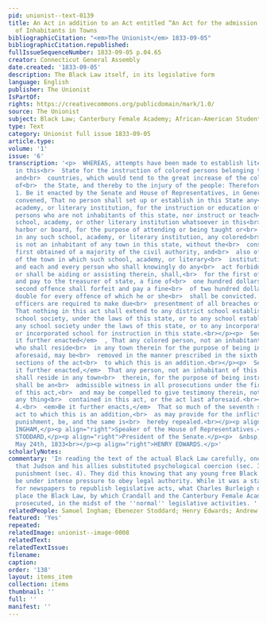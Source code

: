 ```yaml
---
pid: unionist--text-0139
title: An Act in addition to an Act entitled “An Act for the admission and settlement
  of Inhabitants in Towns
bibliographicCitation: "<em>The Unionist</em> 1833-09-05"
bibliographicCitation.republished: 
fullIssueSequenceNumber: 1833-09-05 p.04.65
creator: Connecticut General Assembly
date.created: '1833-09-05'
description: The Black Law itself, in its legislative form
language: English
publisher: The Unionist
IsPartOf: 
rights: https://creativecommons.org/publicdomain/mark/1.0/
source: The Unionist
subject: Black Law; Canterbury Female Academy; African-American Students; Legal Notices
type: Text
category: Unionist full issue 1833-09-05
article.type: 
volume: '1'
issue: '6'
transcription: '<p>  WHEREAS, attempts have been made to establish literary institutions
  in this<br>  State for the instruction of colored persons belonging to other states
  and<br>  countries, which would tend to the great increase of the colored population
  of<br>  the State, and thereby to the injury of the people: Therefore,<br></p><p>  Sec.
  1. Be it enacted by the Senate and House of Representatives, in General<br>  Assembly
  convened, That no person shall set up or establish in this State any<br>  school,
  academy, or literary institution, for the instruction or education of<br>  colored
  persons who are not inhabitants of this state, nor instruct or teach<br>  in any
  school, academy, or other literary institution whatsoever in this<br>  State, or
  harbor or board, for the purpose of attending or being taught or<br>  instructed
  in any such school, academy, or literary institution, any colored<br>  person who
  is not an inhabitant of any town in this state, without the<br>  consent, in writing,
  first obtained of a majority of the civil authority, and<br>  also of the selectmen
  of the town in which such school, academy, or literary<br>  institution is situated;
  and each and every person who shall knowingly do any<br>  act forbidden as aforesaid,
  or shall be aiding or assisting therein, shall,<br>  for the first offence, forfeit
  and pay to the treasurer of state, a fine of<br>  one hundred dollars, and for the
  second offence shall forfeit and pay a fine<br>  of two hundred dollars, and so
  double for every offence of which he or she<br>  shall be convicted. And all informing
  officers are required to make due<br>  presentment of all breaches of this act.<br>  <em>Provided</em>  ,
  That nothing in this act shall extend to any district school established in<br>  any
  school society, under the laws of this state, or to any school established<br>  by
  any school society under the laws of this state, or to any incorporated<br>  academy
  or incorporated school for instruction in this state.<br></p><p>  Sec. 2.<br>  <em>Be
  it further enacted</em>  , That any colored person, not an inhabitant of this state,
  who shall reside<br>  in any town therein for the purpose of being instructed as
  aforesaid, may be<br>  removed in the manner prescribed in the sixth and seventh
  sections of the act<br>  to which this is an addition.<br></p><p>  Sec. 3.<br>  <em>Be
  it further enacted,</em>  That any person, not an inhabitant of this state, who
  shall reside in any town<br>  therein, for the purpose of being instructed as aforesaid,
  shall be an<br>  admissible witness in all prosecutions under the first section
  of this act,<br>  and may be compelled to give testimony therein, notwithstanding
  any thing<br>  contained in this act, or the act last aforesaid.<br></p><p>  Sec.
  4.<br>  <em>Be it further enacts,</em>  That so much of the seventh section of the
  act to which this is an addition,<br>  as may provide for the infliction of corporeal
  punishment, be, and the same is<br>  hereby repealed.<br></p><p align="right">SAMUEL
  INGHAM,</p><p align="right">Speaker of the House of Representatives.</p><p align="right">EBENZER
  STODDARD,</p><p align="right">President of the Senate.</p><p>  &nbsp;&nbsp;&nbsp;&nbsp;&nbsp;&nbsp;&nbsp;&nbsp;&nbsp;&nbsp;&nbsp;&nbsp;&nbsp;&nbsp;&nbsp;&nbsp;&nbsp;&nbsp;&nbsp;&nbsp;&nbsp;&nbsp;&nbsp;&nbsp;&nbsp;&nbsp;&nbsp;&nbsp;&nbsp;&nbsp;&nbsp;&nbsp;&nbsp;&nbsp;&nbsp;&nbsp;&nbsp;&nbsp;&nbsp;&nbsp;&nbsp;&nbsp;&nbsp;&nbsp;&nbsp;&nbsp;&nbsp;&nbsp;&nbsp;&nbsp;&nbsp;&nbsp;&nbsp;&nbsp;&nbsp;&nbsp;&nbsp;&nbsp;&nbsp;&nbsp;&nbsp;&nbsp;&nbsp;&nbsp;&nbsp;&nbsp;&nbsp;&nbsp;&nbsp;&nbsp;&nbsp;&nbsp;&nbsp;&nbsp;&nbsp;&nbsp;&nbsp;&nbsp;&nbsp;&nbsp;&nbsp;&nbsp;&nbsp;<br>  Approved,
  May 24th, 1833<br></p><p align="right">HENRY EDWARDS.</p>'
scholarlyNotes: 
commentary: 'In reading the text of the actual Black Law carefully, one can observe
  that Judson and his allies substituted psychological coercion (sec. 3) for corporeal
  punishment (sec. 4). They did this knowing that any young free Black person would
  be under intense pressure to obey legal authority. While it was a standard practice
  for newspapers to republish legislative acts, what Charles Burleigh did here was
  place the Black Law, by which Crandall and the Canterbury Female Academy were being
  prosecuted, in the midst of the ''normal'' legislative activities. '
relatedPeople: Samuel Ingham; Ebenezer Stoddard; Henry Edwards; Andrew Judson (inferred)
featured: 'Yes'
repeated: 
relatedImage: unionist--image-0008
relatedText: 
relatedTextIssue: 
filename: 
caption: 
order: '138'
layout: items_item
collection: items
thumbnail: ''
full: ''
manifest: ''
---
```

